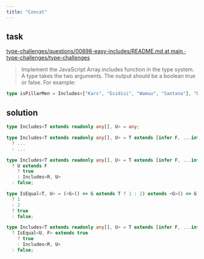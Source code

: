 ```yaml
---
title: "Concat"
---
```


## task

[type\-challenges/questions/00898\-easy\-includes/README\.md at main · type\-challenges/type\-challenges](https://github.com/type-challenges/type-challenges/blob/main/questions/00898-easy-includes/README.md)

> Implement the JavaScript Array.includes function in the type system. A type takes the two arguments. The output should be a boolean true or false.
> For example:

```ts
type isPillarMen = Includes<["Kars", "Esidisi", "Wamuu", "Santana"], "Dio">; // expected to be `false`
```

## solution

```ts
type Includes<T extends readonly any[], U> = any;
```

```ts
type Includes<T extends readonly any[], U> = T extends [infer F, ...infer R]
  ? ...
  : ...
```

```ts
type Includes<T extends readonly any[], U> = T extends [infer F, ...infer R]
  ? U extends F
    ? true
    : Includes<R, U>
  : false;
```

```ts
type IsEqual<T, U> = (<G>() => G extends T ? 1 : 2) extends <G>() => G extends U
  ? 1
  : 2
  ? true
  : false;

type Includes<T extends readonly any[], U> = T extends [infer F, ...infer R]
  ? IsEqual<U, F> extends true
    ? true
    : Includes<R, U>
  : false;
```
